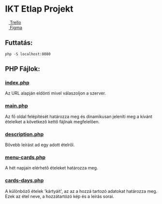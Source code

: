 # IKT Etlap Projekt

[<img src="https://trello.com/favicon.ico" width="12"/> Trello](https://trello.com/b/OK3465So/ikt-etlap)\
[<img src="https://static.figma.com/app/icon/1/favicon.svg" width="12"/> Figma](https://www.figma.com/file/npwXQoPwjioLEQvZrfqbXX/Web-Project-0)

## Futtatás:
`php -S localhost:8080`

## PHP Fájlok:

### [index.php](./index.php)
Az URL alapján eldönti mivel válaszoljon a szerver.

### [main.php](./main.php)
Az fő oldal felépítését határozza meg és dinamikusan jeleníti meg a kívánt ételelket a következő kettő fájlnak megfelelően.

### [description.php](./pages/description.php)
Bővebb leírást ad egy adott ételről.

### [menu-cards.php](./data/menu-cards.php)
A hét napjain elérhető ételeket határozza meg.

### [cards-days.php](./data/cards-days.php)
A különböző ételek 'kártyáit', az az a hozzá tartozó adatokat határozza meg.\
Ezek az étel neve, a hozzátartózó kép és a leírás sorai.
